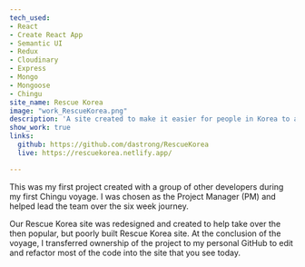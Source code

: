 ```yaml
---
tech_used:
- React
- Create React App
- Semantic UI
- Redux
- Cloudinary
- Express
- Mongo
- Mongoose
- Chingu
site_name: Rescue Korea
image: "work_RescueKorea.png"
description: 'A site created to make it easier for people in Korea to adopt animals '
show_work: true
links:
  github: https://github.com/dastrong/RescueKorea
  live: https://rescuekorea.netlify.app/

---
```

This was my first project created with a group of other developers during my first Chingu voyage. I was chosen as the Project Manager (PM) and helped lead the team over the six week journey.

Our Rescue Korea site was redesigned and created to help take over the then popular, but poorly built Rescue Korea site. At the conclusion of the voyage, I transferred ownership of the project to my personal GitHub to edit and refactor most of the code into the site that you see today.